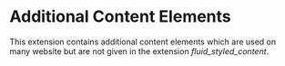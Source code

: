 Additional Content Elements
==============================================================

This extension contains additional content elements which are used on many website but are not given in the extension _fluid_styled_content_.
